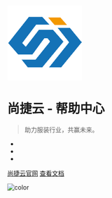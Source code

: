 

<!-- <h1>尚捷云 - 帮助中心</h1>

<p>
	<a href="http://www.saas123.com/">尚捷云官网</a>
</p> -->
![logo](src/assets/_media/favicon.png)

# 尚捷云 - 帮助中心 

> 助力服装行业，共赢未来。

-  
-  
-  

[尚捷云官网](http://saas123.com)
[查看文档](src/docs/quickstart.md)

<!-- background color -->
![color](#ffffff)